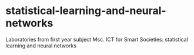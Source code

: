 # statistical-learning-and-neural-networks
Laboratories from first year subject Msc. ICT for Smart Societies: statistical learning and neural networks
